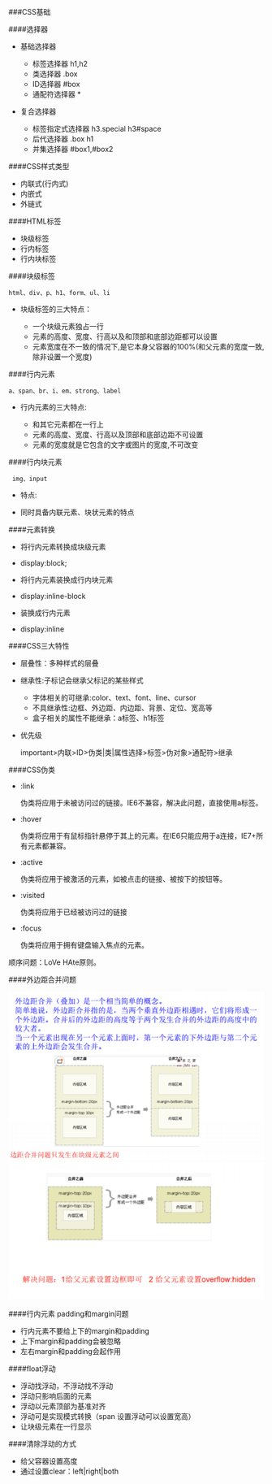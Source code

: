###CSS基础


####选择器

* 基础选择器

  * 标签选择器 h1,h2
  * 类选择器   .box
  * ID选择器   #box
  * 通配符选择器 *


* 复合选择器

  * 标签指定式选择器 h3.special h3#space
  * 后代选择器  .box h1
  * 并集选择器 #box1,#box2
  
  
  
####CSS样式类型

* 内联式(行内式)
* 内嵌式
* 外链式


####HTML标签
 
 * 块级标签
 * 行内标签
 * 行内块标签
 
####块级标签
 
    html、div、p、h1、form、ul、li
  
* 块级标签的三大特点：

  * 一个块级元素独占一行
  * 元素的高度、宽度、行高以及和顶部和底部边距都可以设置
  * 元素宽度在不一致的情况下,是它本身父容器的100%(和父元素的宽度一致,除非设置一个宽度)

####行内元素

    a、span、br、i、em、strong、label
    
* 行内元素的三大特点:

  * 和其它元素都在一行上
  * 元素的高度、宽度、行高以及顶部和底部边距不可设置
  * 元素的宽度就是它包含的文字或图片的宽度,不可改变
   
####行内块元素

     img、input
 
 * 特点:
   
  *  同时具备内联元素、块状元素的特点
  
  
####元素转换

  * 将行内元素转换成块级元素
  
   * display:block;
   
   
  * 将行内元素装换成行内块元素
  
   * display:inline-block
   
   
  * 装换成行内元素
  
   * display:inline
   
   
####CSS三大特性

 * 层叠性：多种样式的层叠
 
 * 继承性:子标记会继承父标记的某些样式
 
   * 字体相关的可继承:color、text、font、line、cursor
   * 不具继承性:边框、外边距、内边距、背景、定位、宽高等
   *  盒子相关的属性不能继承：a标签、h1标签
   
   
 * 优先级
 
   important>内联>ID>伪类|类|属性选择>标签>伪对象>通配符>继承


####CSS伪类

* :link

  伪类将应用于未被访问过的链接。IE6不兼容，解决此问题，直接使用a标签。
  
* :hover

  伪类将应用于有鼠标指针悬停于其上的元素。在IE6只能应用于a连接，IE7+所有元素都兼容。
  
* :active

  伪类将应用于被激活的元素，如被点击的链接、被按下的按钮等。
  
* :visited

  伪类将应用于已经被访问过的链接
  
* :focus

  伪类将应用于拥有键盘输入焦点的元素。
  
 顺序问题：LoVe  HAte原则。
 
####外边距合并问题

![](/assets/QQ截图20180323163709.png)
![](/assets/QQ截图20180323163855.png)
 
 
####行内元素 padding和margin问题

 * 行内元素不要给上下的margin和padding
 * 上下margin和padding会被忽略
 * 左右margin和padding会起作用
 
 
 ####float浮动
 
* 浮动找浮动，不浮动找不浮动
* 浮动只影响后面的元素
* 浮动以元素顶部为基准对齐
* 浮动可是实现模式转换（span 设置浮动可以设置宽高）
* 让块级元素在一行显示

 
####清除浮动的方式

  * 给父容器设置高度 
  * 通过设置clear：left|right|both